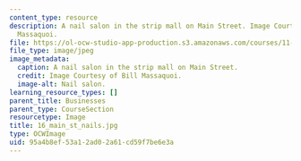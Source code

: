 ```yaml
---
content_type: resource
description: A nail salon in the strip mall on Main Street. Image Courtesy of Bill
  Massaquoi.
file: https://ol-ocw-studio-app-production.s3.amazonaws.com/courses/11-945-springfield-studio-fall-2005/95a4b8ef53a12ad02a61cd59f7be6e3a_16_main_st_nails.jpg
file_type: image/jpeg
image_metadata:
  caption: A nail salon in the strip mall on Main Street.
  credit: Image Courtesy of Bill Massaquoi.
  image-alt: Nail salon.
learning_resource_types: []
parent_title: Businesses
parent_type: CourseSection
resourcetype: Image
title: 16_main_st_nails.jpg
type: OCWImage
uid: 95a4b8ef-53a1-2ad0-2a61-cd59f7be6e3a
---
```

